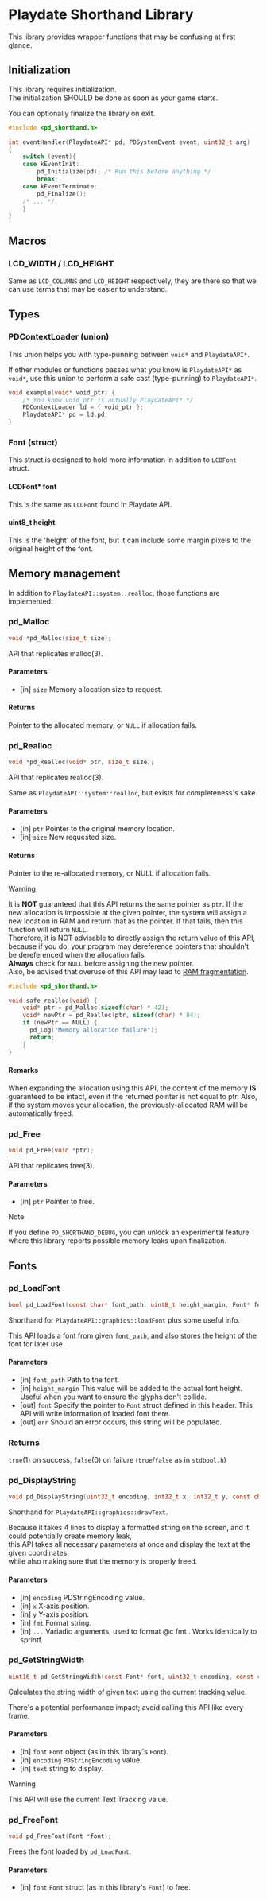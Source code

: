 # Playdate Shorthand Library

This library provides wrapper functions that may be confusing at first glance.

## Initialization

This library requires initialization.  
The initialization SHOULD be done as soon as your game starts.

You can optionally finalize the library on exit.

```c
#include <pd_shorthand.h>

int eventHandler(PlaydateAPI* pd, PDSystemEvent event, uint32_t arg)
{
    switch (event){
    case kEventInit:
        pd_Initialize(pd); /* Run this before anything */
        break;
    case kEventTerminate:
        pd_Finalize();
    /* ... */
    }
}

```

## Macros

### LCD_WIDTH / LCD_HEIGHT

Same as `LCD_COLUMNS` and `LCD_HEIGHT` respectively,
they are there so that we can use terms that may be easier to understand.

## Types

### PDContextLoader (union)

This union helps you with type-punning between `void*` and `PlaydateAPI*`.

If other modules or functions passes what you know is `PlaydateAPI*` as `void*`,
use this union to perform a safe cast (type-punning) to `PlaydateAPI*`.

```c
void example(void* void_ptr) {
    /* You know void_ptr is actually PlaydateAPI* */
    PDContextLoader ld = { void_ptr };
    PlaydateAPI* pd = ld.pd;
}
```

### Font (struct)

This struct is designed to hold more information in addition to `LCDFont` struct.

#### LCDFont* font

This is the same as `LCDFont` found in Playdate API.

#### uint8_t height

This is the 'height' of the font, but it can include some margin pixels
to the original height of the font.

## Memory management

In addition to `PlaydateAPI::system::realloc`, those functions are implemented:

### pd_Malloc

```c
void *pd_Malloc(size_t size);
```
API that replicates malloc(3).

#### Parameters
* [in] `size` Memory allocation size to request.

#### Returns
Pointer to the allocated memory, or `NULL` if allocation fails.


### pd_Realloc

```c
void *pd_Realloc(void* ptr, size_t size);
```

API that replicates realloc(3).

Same as `PlaydateAPI::system::realloc`, but exists for completeness's sake.

#### Parameters
* [in] `ptr`  Pointer to the original memory location.
* [in] `size` New requested size. 

#### Returns

Pointer to the re-allocated memory, or NULL if allocation fails.

> [!WARNING]
> 
> It is **NOT** guaranteed that this API returns the same pointer as `ptr`.
> If the new allocation is impossible at the given pointer,
> the system will assign a new location in RAM and return that as the pointer.
> If that fails, then this function will return `NULL`.  
> Therefore, it is NOT advisable to directly assign the return value of this API,
> because if you do, your program may dereference pointers
> that shouldn't be dereferenced when the allocation fails.  
> **Always** check for `NULL` before assigning the new pointer.  
> Also, be advised that overuse of this API may lead to [RAM fragmentation](https://en.wikipedia.org/wiki/Fragmentation_(computing)).
> 
> ```c
> #include <pd_shorthand.h>
> 
> void safe_realloc(void) {
>     void* ptr = pd_Malloc(sizeof(char) * 42);
>     void* newPtr = pd_Realloc(ptr, sizeof(char) * 84);
>     if (newPtr == NULL) {
>       pd_Log("Memory allocation failure");
>       return;
>     }
> }
> ```

#### Remarks
When expanding the allocation using this API, the content of the memory
**IS** guaranteed to be intact, even if the returned pointer is not equal to ptr.
Also, if the system moves your allocation, the previously-allocated RAM
will be automatically freed.


### pd_Free
```c
void pd_Free(void *ptr);
```

API that replicates free(3).

#### Parameters
* [in] `ptr` Pointer to free.


> [!NOTE]
> 
> If you define `PD_SHORTHAND_DEBUG`, you can unlock an experimental feature
> where this library reports possible memory leaks upon finalization.


## Fonts

### pd_LoadFont

```c
bool pd_LoadFont(const char* font_path, uint8_t height_margin, Font* font, const char *err);
```

Shorthand for `PlaydateAPI::graphics::loadFont` plus some useful info.

This API loads a font from given `font_path`,
and also stores the height of the font for later use.

#### Parameters
* [in]  `font_path`     Path to the font.
* [in]  `height_margin` This value will be added to the actual font height.
                        Useful when you want to ensure the glyphs don't collide.
* [out] `font`          Specify the pointer to `Font` struct defined in this header.
                        This API will write information of loaded font there.
* [out] `err`           Should an error occurs, this string will be populated.

### Returns
`true`(1) on success, `false`(0) on failure (`true`/`false` as in `stdbool.h`)

### pd_DisplayString

```c
void pd_DisplayString(uint32_t encoding, int32_t x, int32_t y, const char *fmt, ...);
```

Shorthand for `PlaydateAPI::graphics::drawText`.

Because it takes 4 lines to display a formatted string on the screen,
and it could potentially create memory leak,  
this API takes all necessary parameters at once
and display the text at the given coordinates  
while also making sure that the memory is properly freed.

#### Parameters

* [in] `encoding` PDStringEncoding value.
* [in] `x`        X-axis position.
* [in] `y`        Y-axis position.
* [in] `fmt`      Format string.
* [in] `...`      Variadic arguments, used to format @c fmt .
                  Works identically to sprintf.

### pd_GetStringWidth
```c
uint16_t pd_GetStringWidth(const Font* font, uint32_t encoding, const char *text);
```
Calculates the string width of given text using the current tracking value.

There's a potential performance impact; avoid calling this API like every frame.

#### Parameters
* [in] `font`     `Font` object (as in this library's `Font`).
* [in] `encoding` `PDStringEncoding` value.
* [in] `text`     string to display.

> [!WARNING]
> 
> This API will use the current Text Tracking value.


### pd_FreeFont
```c
void pd_FreeFont(Font *font);
```

Frees the font loaded by `pd_LoadFont`.

#### Parameters
* [in] `font` `Font` struct (as in this library's `Font`) to free.
